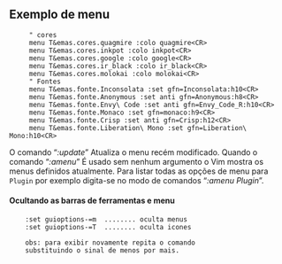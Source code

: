 Exemplo de menu
---------------

         " cores
         menu T&emas.cores.quagmire :colo quagmire<CR>
         menu T&emas.cores.inkpot :colo inkpot<CR>
         menu T&emas.cores.google :colo google<CR>
         menu T&emas.cores.ir_black :colo ir_black<CR>
         menu T&emas.cores.molokai :colo molokai<CR>
         " Fontes
         menu T&emas.fonte.Inconsolata :set gfn=Inconsolata:h10<CR>
         menu T&emas.fonte.Anonymous :set anti gfn=Anonymous:h8<CR>
         menu T&emas.fonte.Envy\ Code :set anti gfn=Envy_Code_R:h10<CR>
         menu T&emas.fonte.Monaco :set gfn=monaco:h9<CR>
         menu T&emas.fonte.Crisp :set anti gfn=Crisp:h12<CR>
         menu T&emas.fonte.Liberation\ Mono :set gfn=Liberation\ Mono:h10<CR>

O comando “*:update*” Atualiza o menu recém modificado.
Quando o comando “*:amenu*” É usado sem nenhum argumento o
Vim mostra os menus definidos atualmente. Para listar todas as opções de
menu para `Plugin` por exemplo digita-se no modo de comandos
“*:amenu Plugin*”.

#### Ocultando as barras de ferramentas e menu

        :set guioptions-=m  ........ oculta menus
        :set guioptions-=T  ........ oculta icones

        obs: para exibir novamente repita o comando
        substituindo o sinal de menos por mais.

